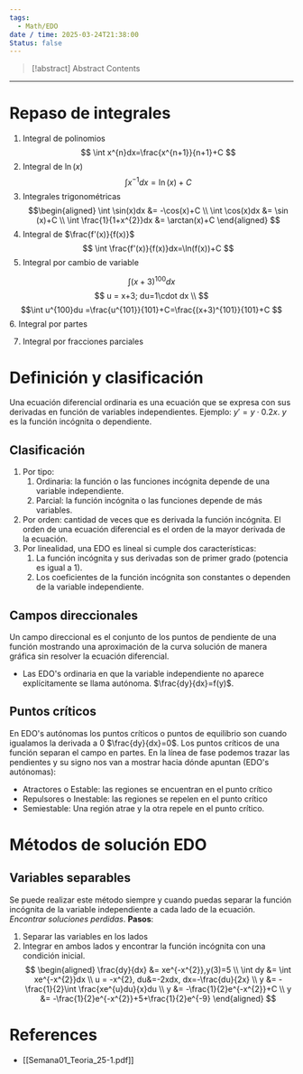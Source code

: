 ```yaml
---
tags:
  - Math/EDO
date / time: 2025-03-24T21:38:00
Status: false
---
```

> [!abstract] Abstract
> Contents

---
# Repaso de integrales
1. Integral de polinomios
   $$
\int x^{n}dx=\frac{x^{n+1}}{n+1}+C
$$
2. Integral de $\ln(x)$
   $$
\int x^{-1}dx=\ln(x)+C
$$
3. Integrales trigonométricas
   $$\begin{aligned}
\int \sin(x)dx &= -\cos(x)+C \\
\int \cos(x)dx &= \sin (x)+C \\
\int \frac{1}{1+x^{2}}dx &= \arctan(x)+C
\end{aligned}
$$
4. Integral de $\frac{f'(x)}{f(x)}$
	$$
\int \frac{f'(x)}{f(x)}dx=\ln(f(x))+C
$$
5. Integral por cambio de variable

$$
\int (x+3)^{100}dx $$
$$
u = x+3; du=1\cdot dx \\
$$
$$\int u^{100}du =\frac{u^{101}}{101}+C=\frac{(x+3)^{101}}{101}+C
$$
6. Integral por partes
   
7. Integral por fracciones parciales


# Definición y clasificación
Una ecuación diferencial ordinaria es una ecuación que se expresa con sus derivadas en función de variables independientes.
Ejemplo: $y'=y\cdot 0.2x$. $y$ es la función incógnita o dependiente.
## Clasificación
1. Por tipo:
	1. Ordinaria: la función o las funciones incógnita depende de una variable independiente.
	2. Parcial: la función incógnita o las funciones depende de más variables.
2. Por orden: cantidad de veces que es derivada la función incógnita. El orden de una ecuación diferencial es el orden de la mayor derivada de la ecuación.
3. Por linealidad, una EDO es lineal si cumple dos características:
	1. La función incógnita y sus derivadas son de primer grado (potencia es igual a 1).
	2. Los coeficientes de la función incógnita son constantes o dependen de la variable independiente.
## Campos direccionales
Un campo direccional es el conjunto de los puntos de pendiente de una función mostrando una aproximación de la curva solución de manera gráfica sin resolver la ecuación diferencial.
- Las EDO's ordinaria en que la variable independiente no aparece explícitamente se llama autónoma. $\frac{dy}{dx}=f(y)$.
## Puntos críticos
En EDO's autónomas los puntos críticos o puntos de equilibrio son cuando igualamos la derivada a 0 $\frac{dy}{dx}=0$. 
Los puntos críticos de una función separan el campo en partes. En la línea de fase podemos trazar las pendientes y su signo nos van a mostrar hacia dónde apuntan (EDO's autónomas):
- Atractores o Estable: las regiones se encuentran en el punto crítico
- Repulsores o Inestable: las regiones se repelen en el punto crítico
- Semiestable: Una región atrae y la otra repele en el punto crítico.

# Métodos de solución EDO
## Variables separables
Se puede realizar este método siempre y cuando puedas separar la función incógnita de la variable independiente a cada lado de la ecuación. *Encontrar soluciones perdidas*.
**Pasos**:
1. Separar las variables en los lados
2. Integrar en ambos lados y encontrar la función incógnita con una condición inicial.
$$
\begin{aligned}
\frac{dy}{dx} &= xe^{-x^{2}},y(3)=5 \\
\int dy &= \int xe^{-x^{2}}dx \\
u = -x^{2}, du&=-2xdx, dx=-\frac{du}{2x} \\
y &= -\frac{1}{2}\int \frac{xe^{u}du}{x}du \\
y &= -\frac{1}{2}e^{-x^{2}}+C \\
y &= -\frac{1}{2}e^{-x^{2}}+5+\frac{1}{2}e^{-9}
\end{aligned}
$$
# References
- [[Semana01_Teoria_25-1.pdf]]